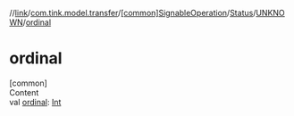 //[link](../../../../index.md)/[com.tink.model.transfer](../../../index.md)/[[common]SignableOperation](../../index.md)/[Status](../index.md)/[UNKNOWN](index.md)/[ordinal](ordinal.md)



# ordinal  
[common]  
Content  
val [ordinal](ordinal.md): [Int](https://kotlinlang.org/api/latest/jvm/stdlib/kotlin/-int/index.html)  



